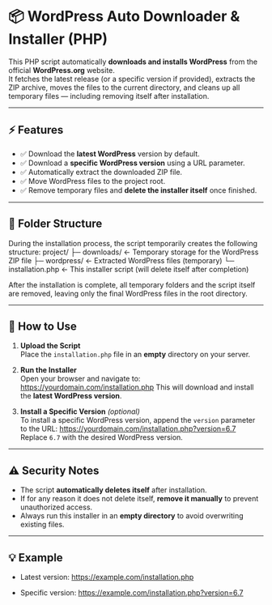 # 📦 WordPress Auto Downloader & Installer (PHP)

This PHP script automatically **downloads and installs WordPress** from the official **WordPress.org** website.  
It fetches the latest release (or a specific version if provided), extracts the ZIP archive, moves the files to the current directory, and cleans up all temporary files — including removing itself after installation.

---

## ⚡ Features

- ✅ Download the **latest WordPress** version by default.
- ✅ Download a **specific WordPress version** using a URL parameter.
- ✅ Automatically extract the downloaded ZIP file.
- ✅ Move WordPress files to the project root.
- ✅ Remove temporary files and **delete the installer itself** once finished.

---

## 📂 Folder Structure

During the installation process, the script temporarily creates the following structure:
project/
├─ downloads/ ← Temporary storage for the WordPress ZIP file
├─ wordpress/ ← Extracted WordPress files (temporary)
└─ installation.php ← This installer script (will delete itself after completion)

After the installation is complete, all temporary folders and the script itself are removed, leaving only the final WordPress files in the root directory.

---

## 🚀 How to Use

1. **Upload the Script**  
   Place the `installation.php` file in an **empty** directory on your server.

2. **Run the Installer**  
   Open your browser and navigate to:
   https://yourdomain.com/installation.php
   This will download and install the **latest WordPress version**.

3. **Install a Specific Version** _(optional)_  
   To install a specific WordPress version, append the `version` parameter to the URL:
   https://yourdomain.com/installation.php?version=6.7
   Replace `6.7` with the desired WordPress version.

---

## ⚠️ Security Notes

- The script **automatically deletes itself** after installation.
- If for any reason it does not delete itself, **remove it manually** to prevent unauthorized access.
- Always run this installer in an **empty directory** to avoid overwriting existing files.

---

## 💡 Example

- Latest version:
  https://example.com/installation.php

- Specific version:
  https://example.com/installation.php?version=6.7

